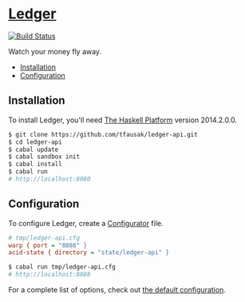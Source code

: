 # [Ledger][1]

[![Build Status][2]][3]

Watch your money fly away.

- [Installation](#installation)
- [Configuration](#configuration)

## Installation

To install Ledger, you'll need [The Haskell Platform][4] version 2014.2.0.0.

``` sh
$ git clone https://github.com/tfausak/ledger-api.git
$ cd ledger-api
$ cabal update
$ cabal sandbox init
$ cabal install
$ cabal run
# http://localhost:8080
```

## Configuration

To configure Ledger, create a [Configurator][5] file.

``` cfg
# tmp/ledger-api.cfg
warp { port = "8888" }
acid-state { directory = "state/ledger-api" }
```

``` sh
$ cabal run tmp/ledger-api.cfg
# http://localhost:8888
```

For a complete list of options, check out [the default configuration][6].

[1]: https://github.com/tfausak/ledger-api
[2]: https://travis-ci.org/tfausak/ledger-api.svg?branch=master
[3]: https://travis-ci.org/tfausak/ledger-api
[4]: https://www.haskell.org/platform/
[5]: https://github.com/bos/configurator
[6]: data/ledger-api.cfg
